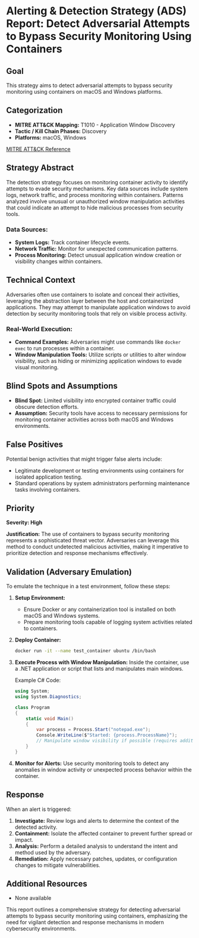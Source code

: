 # Alerting & Detection Strategy (ADS) Report: Detect Adversarial Attempts to Bypass Security Monitoring Using Containers

## Goal
This strategy aims to detect adversarial attempts to bypass security monitoring using containers on macOS and Windows platforms.

## Categorization
- **MITRE ATT&CK Mapping:** T1010 - Application Window Discovery
- **Tactic / Kill Chain Phases:** Discovery
- **Platforms:** macOS, Windows

[MITRE ATT&CK Reference](https://attack.mitre.org/techniques/T1010)

## Strategy Abstract
The detection strategy focuses on monitoring container activity to identify attempts to evade security mechanisms. Key data sources include system logs, network traffic, and process monitoring within containers. Patterns analyzed involve unusual or unauthorized window manipulation activities that could indicate an attempt to hide malicious processes from security tools.

### Data Sources:
- **System Logs:** Track container lifecycle events.
- **Network Traffic:** Monitor for unexpected communication patterns.
- **Process Monitoring:** Detect unusual application window creation or visibility changes within containers.

## Technical Context
Adversaries often use containers to isolate and conceal their activities, leveraging the abstraction layer between the host and containerized applications. They may attempt to manipulate application windows to avoid detection by security monitoring tools that rely on visible process activity.

### Real-World Execution:
- **Command Examples:** Adversaries might use commands like `docker exec` to run processes within a container.
- **Window Manipulation Tools:** Utilize scripts or utilities to alter window visibility, such as hiding or minimizing application windows to evade visual monitoring.

## Blind Spots and Assumptions
- **Blind Spot:** Limited visibility into encrypted container traffic could obscure detection efforts.
- **Assumption:** Security tools have access to necessary permissions for monitoring container activities across both macOS and Windows environments.

## False Positives
Potential benign activities that might trigger false alerts include:
- Legitimate development or testing environments using containers for isolated application testing.
- Standard operations by system administrators performing maintenance tasks involving containers.

## Priority
**Severity: High**

**Justification:** The use of containers to bypass security monitoring represents a sophisticated threat vector. Adversaries can leverage this method to conduct undetected malicious activities, making it imperative to prioritize detection and response mechanisms effectively.

## Validation (Adversary Emulation)
To emulate the technique in a test environment, follow these steps:

1. **Setup Environment:**
   - Ensure Docker or any containerization tool is installed on both macOS and Windows systems.
   - Prepare monitoring tools capable of logging system activities related to containers.

2. **Deploy Container:**
   ```bash
   docker run -it --name test_container ubuntu /bin/bash
   ```

3. **Execute Process with Window Manipulation:**
   Inside the container, use a .NET application or script that lists and manipulates main windows.
   
   Example C# Code:
   ```csharp
   using System;
   using System.Diagnostics;

   class Program
   {
       static void Main()
       {
           var process = Process.Start("notepad.exe");
           Console.WriteLine($"Started: {process.ProcessName}");
           // Manipulate window visibility if possible (requires additional setup)
       }
   }
   ```

4. **Monitor for Alerts:**
   Use security monitoring tools to detect any anomalies in window activity or unexpected process behavior within the container.

## Response
When an alert is triggered:
1. **Investigate:** Review logs and alerts to determine the context of the detected activity.
2. **Containment:** Isolate the affected container to prevent further spread or impact.
3. **Analysis:** Perform a detailed analysis to understand the intent and method used by the adversary.
4. **Remediation:** Apply necessary patches, updates, or configuration changes to mitigate vulnerabilities.

## Additional Resources
- None available

This report outlines a comprehensive strategy for detecting adversarial attempts to bypass security monitoring using containers, emphasizing the need for vigilant detection and response mechanisms in modern cybersecurity environments.